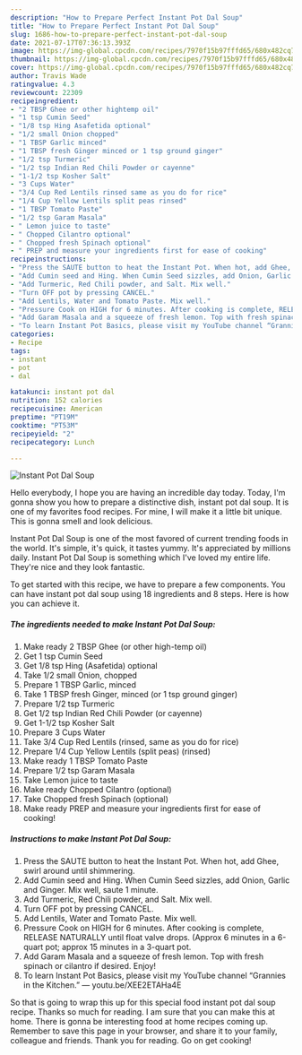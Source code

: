 ```yaml
---
description: "How to Prepare Perfect Instant Pot Dal Soup"
title: "How to Prepare Perfect Instant Pot Dal Soup"
slug: 1686-how-to-prepare-perfect-instant-pot-dal-soup
date: 2021-07-17T07:36:13.393Z
image: https://img-global.cpcdn.com/recipes/7970f15b97fffd65/680x482cq70/instant-pot-dal-soup-recipe-main-photo.jpg
thumbnail: https://img-global.cpcdn.com/recipes/7970f15b97fffd65/680x482cq70/instant-pot-dal-soup-recipe-main-photo.jpg
cover: https://img-global.cpcdn.com/recipes/7970f15b97fffd65/680x482cq70/instant-pot-dal-soup-recipe-main-photo.jpg
author: Travis Wade
ratingvalue: 4.3
reviewcount: 22309
recipeingredient:
- "2 TBSP Ghee or other hightemp oil"
- "1 tsp Cumin Seed"
- "1/8 tsp Hing Asafetida optional"
- "1/2 small Onion chopped"
- "1 TBSP Garlic minced"
- "1 TBSP fresh Ginger minced or 1 tsp ground ginger"
- "1/2 tsp Turmeric"
- "1/2 tsp Indian Red Chili Powder or cayenne"
- "1-1/2 tsp Kosher Salt"
- "3 Cups Water"
- "3/4 Cup Red Lentils rinsed same as you do for rice"
- "1/4 Cup Yellow Lentils split peas rinsed"
- "1 TBSP Tomato Paste"
- "1/2 tsp Garam Masala"
- " Lemon juice to taste"
- " Chopped Cilantro optional"
- " Chopped fresh Spinach optional"
- " PREP and measure your ingredients first for ease of cooking"
recipeinstructions:
- "Press the SAUTE button to heat the Instant Pot. When hot, add Ghee, swirl around until shimmering."
- "Add Cumin seed and Hing. When Cumin Seed sizzles, add Onion, Garlic and Ginger. Mix well, saute 1 minute."
- "Add Turmeric, Red Chili powder, and Salt. Mix well."
- "Turn OFF pot by pressing CANCEL."
- "Add Lentils, Water and Tomato Paste. Mix well."
- "Pressure Cook on HIGH for 6 minutes. After cooking is complete, RELEASE NATURALLY until float valve drops. (Approx 6 minutes in a 6-quart pot; approx 15 minutes in a 3-quart pot."
- "Add Garam Masala and a squeeze of fresh lemon. Top with fresh spinach or cilantro if desired. Enjoy!"
- "To learn Instant Pot Basics, please visit my YouTube channel “Grannies in the Kitchen.” — youtu.be/XEE2ETAHa4E"
categories:
- Recipe
tags:
- instant
- pot
- dal

katakunci: instant pot dal 
nutrition: 152 calories
recipecuisine: American
preptime: "PT19M"
cooktime: "PT53M"
recipeyield: "2"
recipecategory: Lunch

---
```



![Instant Pot Dal Soup](https://img-global.cpcdn.com/recipes/7970f15b97fffd65/680x482cq70/instant-pot-dal-soup-recipe-main-photo.jpg)

Hello everybody, I hope you are having an incredible day today. Today, I'm gonna show you how to prepare a distinctive dish, instant pot dal soup. It is one of my favorites food recipes. For mine, I will make it a little bit unique. This is gonna smell and look delicious.



Instant Pot Dal Soup is one of the most favored of current trending foods in the world. It's simple, it's quick, it tastes yummy. It's appreciated by millions daily. Instant Pot Dal Soup is something which I've loved my entire life. They're nice and they look fantastic.


To get started with this recipe, we have to prepare a few components. You can have instant pot dal soup using 18 ingredients and 8 steps. Here is how you can achieve it.

<!--inarticleads1-->

##### The ingredients needed to make Instant Pot Dal Soup:

1. Make ready 2 TBSP Ghee (or other high-temp oil)
1. Get 1 tsp Cumin Seed
1. Get 1/8 tsp Hing (Asafetida) optional
1. Take 1/2 small Onion, chopped
1. Prepare 1 TBSP Garlic, minced
1. Take 1 TBSP fresh Ginger, minced (or 1 tsp ground ginger)
1. Prepare 1/2 tsp Turmeric
1. Get 1/2 tsp Indian Red Chili Powder (or cayenne)
1. Get 1-1/2 tsp Kosher Salt
1. Prepare 3 Cups Water
1. Take 3/4 Cup Red Lentils (rinsed, same as you do for rice)
1. Prepare 1/4 Cup Yellow Lentils (split peas) (rinsed)
1. Make ready 1 TBSP Tomato Paste
1. Prepare 1/2 tsp Garam Masala
1. Take  Lemon juice to taste
1. Make ready  Chopped Cilantro (optional)
1. Take  Chopped fresh Spinach (optional)
1. Make ready  PREP and measure your ingredients first for ease of cooking!




<!--inarticleads2-->

##### Instructions to make Instant Pot Dal Soup:

1. Press the SAUTE button to heat the Instant Pot. When hot, add Ghee, swirl around until shimmering.
1. Add Cumin seed and Hing. When Cumin Seed sizzles, add Onion, Garlic and Ginger. Mix well, saute 1 minute.
1. Add Turmeric, Red Chili powder, and Salt. Mix well.
1. Turn OFF pot by pressing CANCEL.
1. Add Lentils, Water and Tomato Paste. Mix well.
1. Pressure Cook on HIGH for 6 minutes. After cooking is complete, RELEASE NATURALLY until float valve drops. (Approx 6 minutes in a 6-quart pot; approx 15 minutes in a 3-quart pot.
1. Add Garam Masala and a squeeze of fresh lemon. Top with fresh spinach or cilantro if desired. Enjoy!
1. To learn Instant Pot Basics, please visit my YouTube channel “Grannies in the Kitchen.” — youtu.be/XEE2ETAHa4E




So that is going to wrap this up for this special food instant pot dal soup recipe. Thanks so much for reading. I am sure that you can make this at home. There is gonna be interesting food at home recipes coming up. Remember to save this page in your browser, and share it to your family, colleague and friends. Thank you for reading. Go on get cooking!
